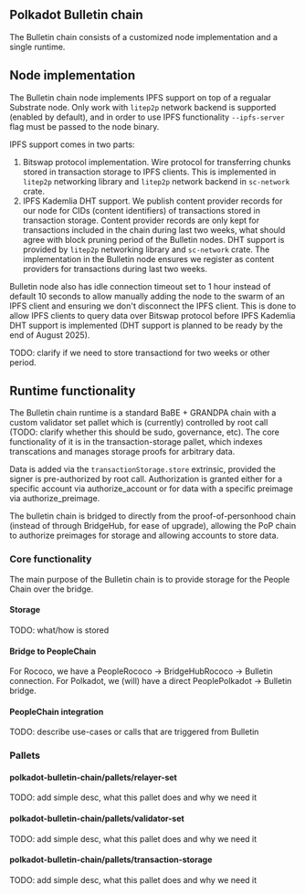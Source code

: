 ## Polkadot Bulletin chain

The Bulletin chain consists of a customized node implementation and a single runtime.

## Node implementation

The Bulletin chain node implements IPFS support on top of a regualar Substrate node. Only work with `litep2p` network backend is supported (enabled by default), and in order to use IPFS functionality `--ipfs-server` flag must be passed to the node binary.

IPFS support comes in two parts:

1. Bitswap protocol implementation. Wire protocol for transferring chunks stored in transaction storage to IPFS clients. This is implemented in `litep2p` networking library and `litep2p` network backend in `sc-network` crate.
2. IPFS Kademlia DHT support. We publish content provider records for our node for CIDs (content identifiers) of transactions stored in transaction storage. Content provider records are only kept for transactions included in the chain during last two weeks, what should agree with block pruning period of the Bulletin nodes. DHT support is provided by `litep2p` networking library and `sc-network` crate. The implementation in the Bulletin node ensures we register as content providers for transactions during last two weeks.

Bulletin node also has idle connection timeout set to 1 hour instead of default 10 seconds to allow manually adding the node to the swarm of an IPFS client and ensuring we don't disconnect the IPFS client. This is done to allow IPFS clients to query data over Bitswap protocol before IPFS Kademlia DHT support is implemented (DHT support is planned to be ready by the end of August 2025).

TODO: clarify if we need to store transactiond for two weeks or other period.

## Runtime functionality

The Bulletin chain runtime is a standard BaBE + GRANDPA chain with a custom validator set pallet which is (currently) controlled by root call (TODO: clarify whether this should be sudo, governance, etc). The core functionality of it is in the transaction-storage pallet, which indexes transcations and manages storage proofs for arbitrary data. 

Data is added via the `transactionStorage.store` extrinsic, provided the signer is pre-authorized by root call. Authorization is granted either for a specific account via authorize_account or for data with a specific preimage via authorize_preimage.

The bulletin chain is bridged to directly from the proof-of-personhood chain (instead of through BridgeHub, for ease of upgrade), allowing the PoP chain to authorize preimages for storage and allowing accounts to store data.

### Core functionality

The main purpose of the Bulletin chain is to provide storage for the People Chain over the bridge.

#### Storage
TODO: what/how is stored

#### Bridge to PeopleChain
For Rococo, we have a PeopleRococo → BridgeHubRococo → Bulletin connection.
For Polkadot, we (will) have a direct PeoplePolkadot → Bulletin bridge.

#### PeopleChain integration
TODO: describe use-cases or calls that are triggered from Bulletin

### Pallets

#### polkadot-bulletin-chain/pallets/relayer-set
TODO: add simple desc, what this pallet does and why we need it

####  polkadot-bulletin-chain/pallets/validator-set
TODO: add simple desc, what this pallet does and why we need it

####  polkadot-bulletin-chain/pallets/transaction-storage
TODO: add simple desc, what this pallet does and why we need it

